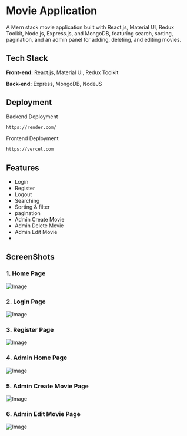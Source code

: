 # Movie Application

A Mern stack movie application built with React.js, Material UI, Redux Toolkit, Node.js, Express.js, and MongoDB, featuring search, sorting, pagination, and an admin panel for adding, deleting, and editing movies.

## Tech Stack

**Front-end:** React.js, Material UI, Redux Toolkit

**Back-end:** Express, MongoDB, NodeJS  


## Deployment

Backend Deployment
```bash
https://render.com/
```
Frontend Deployment
```bash
https://vercel.com
```


## Features

-   Login
-   Register
-   Logout
-   Searching
-   Sorting & filter
-   pagination
-   Admin Create Movie
-   Admin Delete Movie
-   Admin Edit Movie
-   
## ScreenShots

### 1. Home Page
![Image](https://github.com/user-attachments/assets/16bb45ab-2bca-43e3-bb0b-2c968d2fca74)

### 2. Login Page
![Image](https://github.com/user-attachments/assets/12762ab7-75f1-487a-897f-e25f73ec9fa7)

### 3. Register Page
![Image](https://github.com/user-attachments/assets/677a4808-6afe-417f-b8dd-b08eabd21daf)

### 4. Admin Home Page
![Image](https://github.com/user-attachments/assets/dda98b8f-8e94-4f92-86c2-82a5381e4593)

### 5. Admin Create Movie Page
![Image](https://github.com/user-attachments/assets/13adbe1d-a24d-4dbe-b980-ff6a384a67a6)

### 6. Admin Edit Movie Page
![Image](https://github.com/user-attachments/assets/9d9a192d-07cd-47b5-a66f-98ac10bb84aa)
